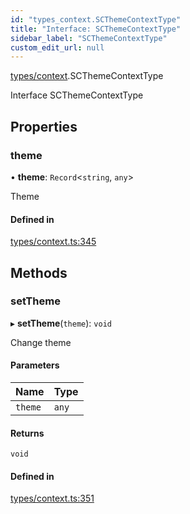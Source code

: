 ```yaml
---
id: "types_context.SCThemeContextType"
title: "Interface: SCThemeContextType"
sidebar_label: "SCThemeContextType"
custom_edit_url: null
---
```


[types/context](../modules/types_context.md).SCThemeContextType

Interface SCThemeContextType

## Properties

### theme

• **theme**: `Record`<`string`, `any`\>

Theme

#### Defined in

[types/context.ts:345](https://github.com/selfcommunity/community-ui/blob/67100aa/packages/sc-core/src/types/context.ts#L345)

## Methods

### setTheme

▸ **setTheme**(`theme`): `void`

Change theme

#### Parameters

| Name | Type |
| :------ | :------ |
| `theme` | `any` |

#### Returns

`void`

#### Defined in

[types/context.ts:351](https://github.com/selfcommunity/community-ui/blob/67100aa/packages/sc-core/src/types/context.ts#L351)
